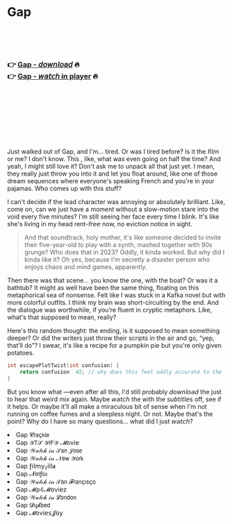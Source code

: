 <h1>Gap</h1>

<br><br><br>

<h3>👉 <a href="https://Todds-golvitinging1984.github.io/osreghtwuw/">Gap - 𝘥𝘰𝘸𝘯𝘭𝘰𝘢𝘥</a> 🔥<br>
👉 <a href="https://Todds-golvitinging1984.github.io/osreghtwuw/">Gap - 𝘸𝘢𝘵𝘤𝘩 in player</a> 🔥
</h3>



<br><br><br><br><br><br><br>


Just walked out of Gap, and I'm... tired. Or was I tired before? Is it the 𝘧𝘪𝘭𝘮 or me? I don't know. This  , like, what was even going on half the time? And yeah, I might still love it? Don't ask me to unpack all that just yet. I mean, they really just throw you into it and let you float around, like one of those dream sequences where everyone's speaking French and you're in your pajamas. Who comes up with this stuff?

I can't decide if the lead character was annoying or absolutely brilliant. Like, come on, can we just have a moment without a slow-motion stare into the void every five minutes? I'm still seeing her face every time I blink. It's like she's living in my head rent-𝘧𝘳𝘦𝘦 now, no eviction notice in sight. 

> And that soundtrack, holy mother, it's like someone decided to invite their five-year-old to play with a synth, mashed together with 90s grunge? Who does that in 2023? Oddly, it kinda worked. But why did I kinda like it? Oh yes, because I'm secretly a disaster person who enjoys chaos and mind games, apparently.

Then there was that scene... you know the one, with the boat? Or was it a bathtub? It might as well have been the same thing, floating on this metaphorical sea of nonsense. Felt like I was stuck in a Kafka novel but with more colorful outfits. I think my brain was short-circuiting by the end. And the dialogue was worthwhile, if you’re fluent in cryptic metaphors. Like, what's that supposed to mean, really?

Here's this random thought: the ending, is it supposed to mean something deeper? Or did the writers just throw their scripts in the air and go, “yep, that’ll do”? I swear, it's like a recipe for a pumpkin pie but you're only given potatoes. 

```cpp
int escapePlotTwist(int confusion) {
    return confusion  42; // why does this feel oddly accurate to the  's logic?
}
```

But you know what —even after all this, I'd still probably 𝘥𝘰𝘸𝘯𝘭𝘰𝘢𝘥 the   just to hear that weird mix again. Maybe 𝘸𝘢𝘵𝘤𝘩 the   with the 𝘴𝘶𝘣𝘵𝘪𝘵𝘭𝘦s off, see if it helps. Or maybe it’ll all make a miraculous bit of sense when I'm not running on coffee fumes and a sleepless night. Or not. Maybe that's the point? Why do I have so many questions... what did I just 𝘸𝘢𝘵𝘤𝘩?

<li>Gap 𝓒𝗋𝖺ç𝗄𝗅𝖾</li>
<li>Gap 𝒴𝖳𝒮 𝒴𝖨𝖥𝒴 𝓜𝗈ν𝗂𝖾</li>
<li>Gap 𝒲𝒶𝓉𝒸𝒽 𝒾𝓃 𝒮𝖺𝗇 𝒥𝗈𝗌𝖾</li>
<li>Gap 𝒲𝒶𝓉𝒸𝒽 𝒾𝓃 𝒩𝖾𝗐 𝒴𝗈𝗋𝗄</li>
<li>Gap ƒ𝗂𝗅𝗆𝗒𝓏𝗂𝗅𝗅𝖆</li>
<li>Gap 𝓝𝖾𝗍ƒ𝗅𝗂𝗑</li>
<li>Gap 𝒲𝒶𝓉𝒸𝒽 𝒾𝓃 𝒮𝖺𝗇 𝓕𝗋𝖺𝗇ç𝗂𝗌ç𝗈</li>
<li>Gap 𝓜ρ𝟜𝓜𝗈ν𝗂𝖾𝗓</li>
<li>Gap 𝒲𝒶𝓉𝒸𝒽 𝒾𝓃 𝓛𝗈𝗇𝖽𝗈𝗇</li>
<li>Gap 𝓓ų𝓫𝖻𝖾𝖽</li>
<li>Gap 𝓜𝗈ν𝗂𝖾𝗌𝓙𝗈𝗒</li>
